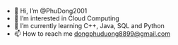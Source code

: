 - 👋 Hi, I’m @PhuDong2001
- 👀 I’m interested in Cloud Computing
- 🌱 I’m currently learning C++, Java, SQL and Python
- 📫 How to reach me dongphuduong8899@gmail.com

<!---
PhuDong2001/PhuDong2001 is a ✨ special ✨ repository because its `README.md` (this file) appears on your GitHub profile.
You can click the Preview link to take a look at your changes.
--->
